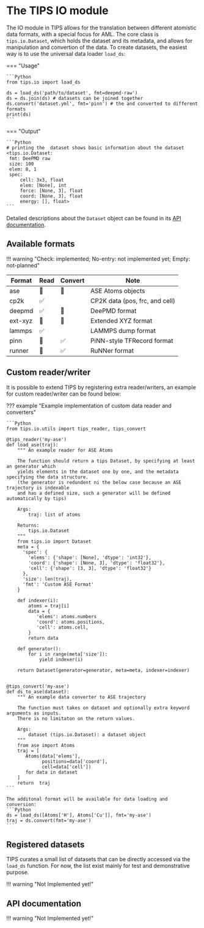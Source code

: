 # The TIPS IO module

The IO module in TIPS allows for the translation between different atomistic
data formats, with a special focus for AML. The core class is `tips.io.Dataset`,
which holds the dataset and its metadata, and allows for manipulation and
convertion of the data. To create datasets, the easiest way is to use the
universal data loader `load_ds`:

=== "Usage"

    ```Python
    from tips.io import load_ds
    
    ds = load_ds('path/to/dataset', fmt=deepmd-raw')
    ds = ds.join(ds) # datasets can be joined together 
    ds.convert('dataset.yml', fmt='pinn') # the and converted to different formats
    print(ds)
    ```


=== "Output"

    ```Python
    # printing the  dataset shows basic information about the dataset
    <tips.io.Dataset:
     fmt: DeePMD raw
     size: 100
     elem: 8, 1
     spec:
         cell: 3x3, float
         elem: [None], int
         force: [None, 3], float
         coord: [None, 3], float
         energy: [], float>
    ```

Detailed descriptions about the `Dataset` object can be found in its [API documentation]().


## Available formats

!!! warning "Check: implemented; No-entry: not implemented yet; Empty: not-planned"

| Format  | Read               | Convert            | Note                           |
|---------|--------------------|--------------------|--------------------------------|
| ase     | :no_entry_sign:    | :no_entry_sign:    | ASE Atoms objects              |
| cp2k    | :white_check_mark: |                    | CP2K data (pos, frc, and cell) |
| deepmd  | :white_check_mark: | :no_entry_sign:    | DeePMD format                  |
| ext-xyz | :no_entry_sign:    | :no_entry_sign:    | Extended XYZ format            |
| lammps  | :white_check_mark: |                    | LAMMPS dump format             |
| pinn    | :no_entry_sign:    | :white_check_mark: | PiNN-style TFRecord format     |
| runner  | :no_entry_sign:    | :white_check_mark: | RuNNer format                  |

## Custom reader/writer

It is possible to extend TIPS by registering extra reader/writers, an example
for custom reader/writer can be found below:

??? example "Example implementation of custom data reader and converters"

    ```Python
    from tips.io.utils import tips_reader, tips_convert
    
    @tips_reader('my-ase')
    def load_ase(traj):
        """ An example reader for ASE Atoms
        
        The function should return a tips Dataset, by specifying at least an generator which 
        yields elements in the dataset one by one, and the metadata specifying the data structure.
        (the generator is redundent ni the below case because an ASE trajectory is indexable
        and has a defined size, such a generator will be defined automatically by tips)
        
        Args:
            traj: list of atoms
            
        Returns:
            tips.io.Dataset
        """
        from tips.io import Dataset
        meta = {
          'spec': {
            'elems': {'shape': [None], 'dtype': 'int32'},
            'coord': {'shape': [None, 3], 'dtype': 'float32'},
            'cell': {'shape': [3, 3], 'dtype': 'float32'}
          },
          'size': len(traj),
          'fmt': 'Custom ASE Format'
        }

        def indexer(i):
            atoms = traj[i]
            data = {
               'elems': atoms.numbers
               'coord': atoms.positions,
               'cell': atoms.cell,
            }
            return data
            
        def generator():
            for i in range(meta['size']):
                yield indexer(i)

        return Dataset(generator=generator, meta=meta, indexer=indexer)
    
    
    @tips_convert('my-ase')
    def ds_to_ase(dataset):
        """ An example data converter to ASE trajectory
        
        The function must takes on dataset and optionally extra keyword arguments as inputs.
        There is no limitaton on the return values.
        
        Args:
            dataset (tips.io.Dataset): a dataset object
        """
        from ase import Atoms
        traj = [
           Atoms(data['elems'], 
                 positions=data['coord'],
                 cell=data['cell'])
           for data in dataset
        ]
        return  traj
    ```
    
    The additonal format will be available for data loading and conversion:
    ```Python
    ds = load_ds([Atoms['H'], Atoms['Cu']], fmt='my-ase')
    traj = ds.convert(fmt='my-ase')
    ```

## Registered datasets

TIPS curates a small list of datasets that can be directly accessed via the
`load_ds` function. For now, the list exist mainly for test and demonstrative
purpose.

!!! warning "Not Implemented yet!"

## API documentation

!!! warning "Not Implemented yet!"

